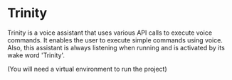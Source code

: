 # Trinity

Trinity is a voice assistant that uses various API calls to execute voice commands. It enables the user to execute simple commands using voice. Also, this assistant is always listening when running and is activated by its wake word 'Trinity'.



(You will need a virtual environment to run the project)
